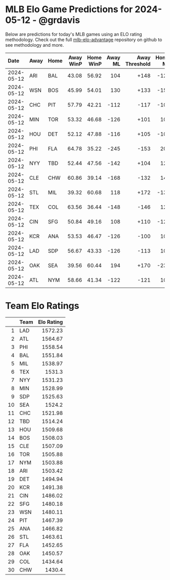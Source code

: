 # MLB Elo Game Predictions for 2024-05-12 - @grdavis
Below are predictions for today's MLB games using an ELO rating methodology. Check out the full [mlb-elo-advantage](https://github.com/grdavis/mlb-elo-advantage) repository on github to see methodology and more.

| Date       | Away   | Home   |   Away WinP |   Home WinP |   Away ML |   Away Threshold |   Home ML |   Home Threshold |
|:-----------|:-------|:-------|------------:|------------:|----------:|-----------------:|----------:|-----------------:|
| 2024-05-12 | ARI    | BAL    |       43.08 |       56.92 |       104 |             +148 |      -122 |             -114 |
| 2024-05-12 | WSN    | BOS    |       45.99 |       54.01 |       130 |             +133 |      -154 |             -102 |
| 2024-05-12 | CHC    | PIT    |       57.79 |       42.21 |      -112 |             -117 |      -104 |             +154 |
| 2024-05-12 | MIN    | TOR    |       53.32 |       46.68 |      -126 |             +101 |       108 |             +129 |
| 2024-05-12 | HOU    | DET    |       52.12 |       47.88 |      -116 |             +105 |      -102 |             +123 |
| 2024-05-12 | PHI    | FLA    |       64.78 |       35.22 |      -245 |             -153 |       205 |             +204 |
| 2024-05-12 | NYY    | TBD    |       52.44 |       47.56 |      -142 |             +104 |       120 |             +125 |
| 2024-05-12 | CLE    | CHW    |       60.86 |       39.14 |      -168 |             -132 |       142 |             +173 |
| 2024-05-12 | STL    | MIL    |       39.32 |       60.68 |       118 |             +172 |      -138 |             -131 |
| 2024-05-12 | TEX    | COL    |       63.56 |       36.44 |      -148 |             -146 |       126 |             +194 |
| 2024-05-12 | CIN    | SFG    |       50.84 |       49.16 |       108 |             +110 |      -126 |             +118 |
| 2024-05-12 | KCR    | ANA    |       53.53 |       46.47 |      -126 |             -100 |       108 |             +130 |
| 2024-05-12 | LAD    | SDP    |       56.67 |       43.33 |      -126 |             -113 |       108 |             +147 |
| 2024-05-12 | OAK    | SEA    |       39.56 |       60.44 |       194 |             +170 |      -235 |             -130 |
| 2024-05-12 | ATL    | NYM    |       58.66 |       41.34 |      -122 |             -121 |       104 |             +159 |

# Team Elo Ratings
|    | Team   |   Elo Rating |
|---:|:-------|-------------:|
|  1 | LAD    |      1572.23 |
|  2 | ATL    |      1564.67 |
|  3 | PHI    |      1558.54 |
|  4 | BAL    |      1551.84 |
|  5 | MIL    |      1538.97 |
|  6 | TEX    |      1531.3  |
|  7 | NYY    |      1531.23 |
|  8 | MIN    |      1528.99 |
|  9 | SDP    |      1525.63 |
| 10 | SEA    |      1524.2  |
| 11 | CHC    |      1521.98 |
| 12 | TBD    |      1514.24 |
| 13 | HOU    |      1509.68 |
| 14 | BOS    |      1508.03 |
| 15 | CLE    |      1507.09 |
| 16 | TOR    |      1505.88 |
| 17 | NYM    |      1503.88 |
| 18 | ARI    |      1503.42 |
| 19 | DET    |      1494.94 |
| 20 | KCR    |      1491.38 |
| 21 | CIN    |      1486.02 |
| 22 | SFG    |      1480.18 |
| 23 | WSN    |      1480.11 |
| 24 | PIT    |      1467.39 |
| 25 | ANA    |      1466.82 |
| 26 | STL    |      1463.61 |
| 27 | FLA    |      1452.65 |
| 28 | OAK    |      1450.57 |
| 29 | COL    |      1434.64 |
| 30 | CHW    |      1430.4  |